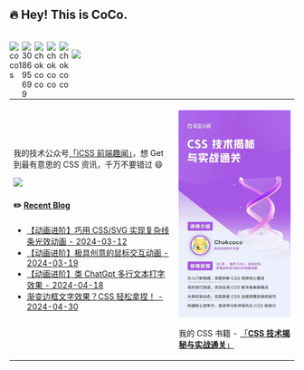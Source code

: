 ## :fire: Hey! This is CoCo. 

<br />

<a target="_blank" href="https://raw.githubusercontent.com/chokcoco/chokcoco/main/qrcode_big.png">
  <img align="left" title="微信号-coco1s" alt="coco1s" width="22px" src="https://cdn.jsdelivr.net/npm/simple-icons@3.1.0/icons/wechat.svg" />
</a>
<a href="#308695699">
  <img align="left" title="QQ-308695699" alt="308695699" width="22px" src="https://cdn.jsdelivr.net/npm/simple-icons@3.1.0/icons/tencentqq.svg" />
</a>
<a target="_blank" href="https://github.com/chokcoco">
  <img align="left" title="Github" alt="chokcoco" width="22px" src="https://cdn.jsdelivr.net/npm/simple-icons@3.1.0/icons/github.svg" />
</a>
<a target="_blank" href="https://juejin.cn/user/2330620350437678">
  <img align="left" title="掘金" alt="chokcoco" width="22px" src="https://github.com/chokcoco/chokcoco/blob/main/juejin.svg" />
</a>
<a target="_blank" href="https://codepen.io/Chokcoco">
  <img align="left" title="Codepen" alt="chokcoco" width="22px" src="https://cdn.jsdelivr.net/npm/simple-icons@3.1.0/icons/codepen.svg" />
</a>

![](https://komarev.com/ghpvc/?username=chokcoco&color=ff69b4&label=PV+Since+2020-10-18)

<br />

<table>
<tr>
<td width="58%">
  
<!--
- [![Coco's github stats](https://github-readme-stats.vercel.app/api?username=chokcoco&hide=contribs,prs&count_private=true&show_icons=true&&bg_color=30,40941c,cb1597&title_color=fff&text_color=fff&icon_color=fc0)](https://github.com/anuraghazra/github-readme-stats)
-->

我的技术公众号[「iCSS 前端趣闻」](https://raw.githubusercontent.com/chokcoco/chokcoco/main/coco_gzh.png)，想 Get 到最有意思的 CSS 资讯，千万不要错过 😄

<img width=300 src="https://raw.githubusercontent.com/chokcoco/chokcoco/main/qrcode_big.png">

#### ✏️ [Recent Blog](https://juejin.cn/user/2330620350437678/posts)

- [【动画进阶】巧用 CSS/SVG 实现复杂线条光效动画 - 2024-03-12](https://juejin.cn/post/7345105895930331147)
- [【动画进阶】极具创意的鼠标交互动画 - 2024-03-19](https://juejin.cn/post/7347626854617202724)
- [【动画进阶】类 ChatGpt 多行文本打字效果 - 2024-04-18](https://juejin.cn/post/7358699186630737955)
- [渐变边框文字效果？CSS 轻松拿捏！ - 2024-04-30](https://juejin.cn/post/7363220159505694747)

</td>
<td width="42%">
  
<br />
  
<img src="https://github.com/chokcoco/chokcoco/blob/main/xc.jpg?raw=true" width="300" >

<br />

我的 CSS 书籍 - [「**CSS 技术揭秘与实战通关**」](https://s.juejin.cn/ds/yNAG9tt/)

</td>
</tr>
</table>



<!--
**chokcoco/chokcoco** is a ✨ _special_ ✨ repository because its `README.md` (this file) appears on your GitHub profile.

Here are some ideas to get you started:

- 🔭 I’m currently working on ...
- 🌱 I’m currently learning ...
- 👯 I’m looking to collaborate on ...
- 🤔 I’m looking for help with ...
- 💬 Ask me about ...
- 📫 How to reach me: ...
- 😄 Pronouns: ...
- ⚡ Fun fact: ...
-->
